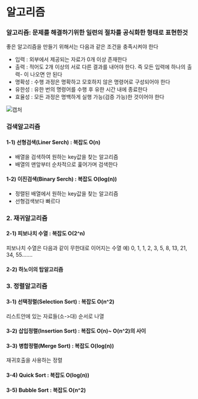 # 알고리즘
### 알고리즘: 문제를 해결하기위한 일련의 절차를 공식화한 형태로 표현한것  
좋은 알고리즘을 만들기 위해서는 다음과 같은 조건을 충족시켜야 한다

* 입력 : 외부에서 제공되는 자료가 0개 이상 존재한다  
* 출력 : 적어도 2개 이상의 서로 다른 결과를 내어야 한다. 즉 모든 입력에 하나의 출력- 이 나오면 안 된다  
* 명확성 : 수행 과정은 명확하고 모호하지 않은 명령어로 구성되어야 한다  
* 유한성 : 유한 번의 명령어를 수행 후 유한 시간 내에 종료한다  
* 효율성 : 모든 과정은 명백하게 실행 가능(검증 가능)한 것이어야 한다

![캡처](https://github.com/madwil730/C-Project/assets/65881884/c3195d18-54a8-403f-a788-4d7c6f01d79e)


###  검색알고리즘

#### 1-1) 선형검색(Liner Serch) : 복잡도 O(n)

* 배열을 검색하여 원하는 key값을 찾는 알고리즘
* 배열의 맨앞부터 순차적으로 훑어가며 검색한다

#### 1-2) 이진검색(Binary Serch) : 복잡도 O(log(n))

* 정렬된 배열에서 원하는 key값을 찾는 알고리즘
* 선형검색보다 빠르다

### 2. 재귀알고리즘

#### 2-1) 피보나치 수열 : 복잡도 O(2^n)

피보나치 수열은 다음과 같이 무한대로 이어지는 수열
  예)  0, 1, 1, 2, 3, 5, 8, 13, 21, 34, 55.......

#### 2-2) 하노이의 탑알고리즘

### 3. 정렬알고리즘

#### 3-1) 선택정렬(Selection Sort) : 복잡도 O(n^2)
리스트안에 있는 자료들(소->대) 순서로 나열  

#### 3-2) 삽입정렬(Insertion Sort) : 복잡도 O(n)~ O(n^2)의 사이

#### 3-3) 병합정렬(Merge Sort) : 복잡도 O(log(n))

재귀호출을 사용하는 정렬

#### 3-4) Quick Sort : 복잡도 O(log(n))

#### 3-5) Bubble Sort : 복잡도 O(n^2)
